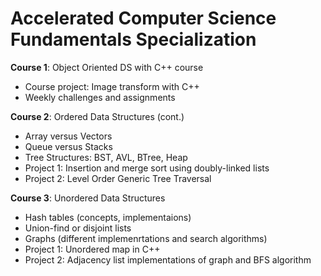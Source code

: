 # Accelerated Computer Science Fundamentals Specialization

**Course 1**: Object Oriented DS with C++ course

- Course project: Image transform with C++
- Weekly challenges and assignments

**Course 2**: Ordered Data Structures (cont.)

- Array versus Vectors
- Queue versus Stacks
- Tree Structures: BST, AVL, BTree, Heap
- Project 1: Insertion and merge sort using doubly-linked lists
- Project 2: Level Order Generic Tree Traversal

**Course 3**: Unordered Data Structures
- Hash tables (concepts, implementaions)
- Union-find or disjoint lists
- Graphs (different implemenrtations and search algorithms)
- Project 1: Unordered map in C++
- Project 2: Adjacency list implementations of graph and BFS algorithm

